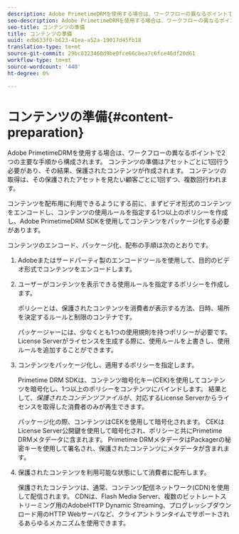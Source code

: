 ```yaml
---
description: Adobe PrimetimeDRMを使用する場合は、ワークフローの異なるポイントで2つの主要な手順から構成されます。 コンテンツの準備はアセットごとに1回行う必要があり、その結果、保護されたコンテンツが作成されます。 コンテンツの取得は、その保護されたアセットを見たい顧客ごとに1回ずつ、複数回行われます。
seo-description: Adobe PrimetimeDRMを使用する場合は、ワークフローの異なるポイントで2つの主要な手順から構成されます。 コンテンツの準備はアセットごとに1回行う必要があり、その結果、保護されたコンテンツが作成されます。 コンテンツの取得は、その保護されたアセットを見たい顧客ごとに1回ずつ、複数回行われます。
seo-title: コンテンツの準備
title: コンテンツの準備
uuid: edb633f0-b623-41ea-a52a-19017d45fb18
translation-type: tm+mt
source-git-commit: 29bc8323460d9be0fce66cbea7c6fce46df20d61
workflow-type: tm+mt
source-wordcount: '440'
ht-degree: 0%

---
```



# コンテンツの準備{#content-preparation}

Adobe PrimetimeDRMを使用する場合は、ワークフローの異なるポイントで2つの主要な手順から構成されます。 コンテンツの準備はアセットごとに1回行う必要があり、その結果、保護されたコンテンツが作成されます。 コンテンツの取得は、その保護されたアセットを見たい顧客ごとに1回ずつ、複数回行われます。

コンテンツを配布用に利用できるようにする前に、まずビデオ形式のコンテンツをエンコードし、コンテンツの使用ルールを指定する1つ以上のポリシーを作成し、Adobe PrimetimeDRM SDKを使用してコンテンツをパッケージ化する必要があります。

コンテンツのエンコード、パッケージ化、配布の手順は次のとおりです。

1. Adobeまたはサードパーティ製のエンコードツールを使用して、目的のビデオ形式でコンテンツをエンコードします。
1. ユーザーがコンテンツを表示できる使用ルールを指定するポリシーを作成します。

   ポリシーとは、保護されたコンテンツを消費者が表示する方法、日時、場所を決定するルールと制限のコンテナです。

   パッケージャーには、少なくとも1つの使用規則を持つポリシーが必要です。 License Serverがライセンスを生成する際に、使用ルールを上書きし、使用ルールを追加することができます。

1. コンテンツをパッケージ化し、適用するポリシーを指定します。

   Primetime DRM SDKは、コンテンツ暗号化キー(CEK)を使用してコンテンツを暗号化し、1つ以上のポリシーをコンテンツにバインドします。 結果として、*保護されたコンテンツファイル*が、対応するLicense Serverからライセンスを取得した消費者のみが再生できます。

   パッケージ化の際、コンテンツはCEKを使用して暗号化されます。 CEKはLicense Server公開鍵を使用して暗号化され、ポリシーと共にPrimetime DRMメタデータに含まれます。 Primetime DRMメタデータはPackagerの秘密キーを使用して署名され、保護されたコンテンツにメタデータが含まれます。

1. 保護されたコンテンツを利用可能な状態にして消費者に配布します。

   保護されたコンテンツは、通常、コンテンツ配信ネットワーク(CDN)を使用して配信されます。 CDNは、Flash Media Server、複数のビットレートストリーミング用のAdobeHTTP Dynamic Streaming、プログレッシブダウンロード用のHTTP Webサーバなど、クライアントランタイムでサポートされるあらゆるメカニズムを使用できます。

